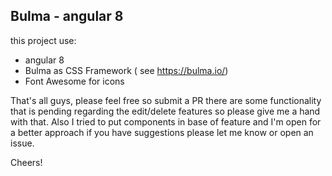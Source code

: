 ## Bulma - angular 8
this project use:

* angular 8
* Bulma as CSS Framework ( see https://bulma.io/)
* Font Awesome for icons

That's all guys, please feel free so submit a PR there are some functionality that is pending regarding the edit/delete features so please give me a hand with that. Also I tried to put components in base of feature and I'm open for a better approach if you have suggestions please let me know or open an issue.

Cheers!
